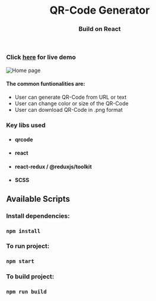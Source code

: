 <!-- PROJECT LOGO -->
<p align="center">

  <h1 align="center">QR-Code Generator</h1>

  <h3 align="center">
   Build on React
  </h3>
 <br />
 
 ### Click <a href="https://antony-efanov.github.io/qr-generator/">here</a> for live demo   

</p>

<!-- ABOUT THE PROJECT -->

![Home page](https://github.com/antony-efanov/qr-generator/blob/master/public/img/qr_promo.png?raw=true "Ekart home page")

#### The common funtionalities are:

- User can generate QR-Code from URL or text
- User can change color or size of the QR-Code
- User can download QR-Code in .png format

### Key libs used

- #### qrcode
- #### react
- #### react-redux / @reduxjs/toolkit
- #### SCSS

<!-- GETTING STARTED -->

## Available Scripts

### Install dependencies:

### `npm install`

### To run project:

### `npm start`

### To build project:

### `npm run build`
